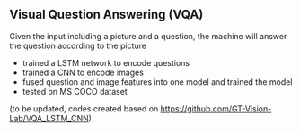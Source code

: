 ## Visual Question Answering (VQA)

Given the input including a picture and a question, the machine will answer the question according to the picture
- trained a LSTM network to encode questions
- trained a CNN to encode images
- fused question and image features into one model and trained the model
- tested on MS COCO dataset

(to be updated, codes created based on https://github.com/GT-Vision-Lab/VQA_LSTM_CNN)
